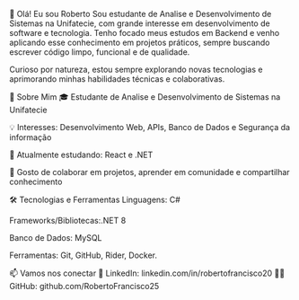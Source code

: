 👋 Olá! Eu sou Roberto
Sou estudante de Analise e Desenvolvimento de Sistemas na Unifatecie, com grande interesse em desenvolvimento de software e tecnologia. Tenho focado meus estudos em Backend e venho aplicando esse conhecimento em projetos práticos, sempre buscando escrever código limpo, funcional e de qualidade.

Curioso por natureza, estou sempre explorando novas tecnologias e aprimorando minhas habilidades técnicas e colaborativas.

🚀 Sobre Mim
🎓 Estudante de Analise e Desenvolvimento de Sistemas na Unifatecie

💡 Interesses: Desenvolvimento Web, APIs, Banco de Dados e Segurança da informação

🌱 Atualmente estudando: React e .NET

🤝 Gosto de colaborar em projetos, aprender em comunidade e compartilhar conhecimento

🛠️ Tecnologias e Ferramentas
Linguagens: C#

Frameworks/Bibliotecas:.NET 8

Banco de Dados: MySQL 

Ferramentas: Git, GitHub, Rider, Docker.

📫 Vamos nos conectar
💼 LinkedIn: linkedin.com/in/robertofrancisco20
🧑‍💻 GitHub: github.com/RobertoFrancisco25
